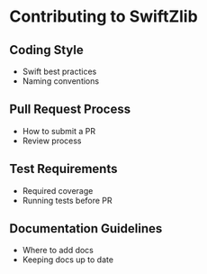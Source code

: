 # Contributing to SwiftZlib

## Coding Style
- Swift best practices
- Naming conventions

## Pull Request Process
- How to submit a PR
- Review process

## Test Requirements
- Required coverage
- Running tests before PR

## Documentation Guidelines
- Where to add docs
- Keeping docs up to date 